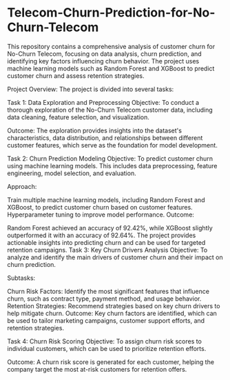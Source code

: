 # Telecom-Churn-Prediction-for-No-Churn-Telecom
This repository contains a comprehensive analysis of customer churn for No-Churn Telecom, focusing on data analysis, churn prediction, and identifying key factors influencing churn behavior. The project uses machine learning models such as Random Forest and XGBoost to predict customer churn and assess retention strategies.

Project Overview:
The project is divided into several tasks:

Task 1: Data Exploration and Preprocessing
Objective:
To conduct a thorough exploration of the No-Churn Telecom customer data, including data cleaning, feature selection, and visualization.

Outcome:
The exploration provides insights into the dataset's characteristics, data distribution, and relationships between different customer features, which serve as the foundation for model development.

Task 2: Churn Prediction Modeling
Objective:
To predict customer churn using machine learning models. This includes data preprocessing, feature engineering, model selection, and evaluation.

Approach:

Train multiple machine learning models, including Random Forest and XGBoost, to predict customer churn based on customer features.
Hyperparameter tuning to improve model performance.
Outcome:

Random Forest achieved an accuracy of 92.42%, while XGBoost slightly outperformed it with an accuracy of 92.64%.
The project provides actionable insights into predicting churn and can be used for targeted retention campaigns.
Task 3: Key Churn Drivers Analysis
Objective:
To analyze and identify the main drivers of customer churn and their impact on churn prediction.

Subtasks:

Churn Risk Factors: Identify the most significant features that influence churn, such as contract type, payment method, and usage behavior.
Retention Strategies: Recommend strategies based on key churn drivers to help mitigate churn.
Outcome:
Key churn factors are identified, which can be used to tailor marketing campaigns, customer support efforts, and retention strategies.

Task 4: Churn Risk Scoring
Objective:
To assign churn risk scores to individual customers, which can be used to prioritize retention efforts.

Outcome:
A churn risk score is generated for each customer, helping the company target the most at-risk customers for retention offers.
